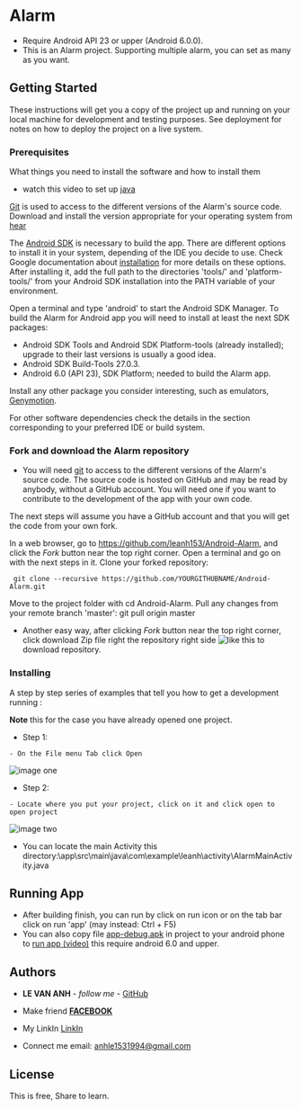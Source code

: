 # Alarm

 * Require Android API 23 or upper (Android 6.0.0).
 * This is an Alarm project. Supporting multiple alarm, you can set as many as you want.

## Getting Started

These instructions will get you a copy of the project up and running on your local machine for development and testing purposes. See deployment for notes on how to deploy the project on a live system.


### Prerequisites

What things you need to install the software and how to install them

* watch this video to set up [java](https://youtu.be/EknEIzswvC0) 

[Git](https://git-scm.com/) is used to access to the different versions of the Alarm's source code. Download and 
install the version appropriate for your operating system from [hear](https://git-scm.com/downloads)

 The [Android SDK](https://developer.android.com/sdk/index.html) is necessary to build the app. 
There are different options to install it in your system, depending of the IDE you decide to use.
Check Google documentation about [installation](https://developer.android.com/sdk/installing/index.html) 
for more details on these options. After installing it, add the full path to the directories 'tools/' 
and 'platform-tools/' from your Android SDK installation into the PATH variable 
of your environment.

Open a terminal and type 'android' to start the Android SDK Manager. To build the Alarm for 
Android app you will need to install at least the next SDK packages:

* Android SDK Tools and Android SDK Platform-tools (already installed); upgrade to their last 
versions is usually a good idea.
* Android SDK Build-Tools 27.0.3.
* Android 6.0 (API 23), SDK Platform; needed to build the Alarm app.


Install any other package you consider interesting, such as emulators, [Genymotion](https://youtu.be/MWZ2rVFOQWw).

For other software dependencies check the details in the section corresponding to your preferred 
IDE or build system.

### Fork and download the Alarm repository

* You will need [git](https://git-scm.com/) to access to the different versions of the Alarm's source code. The source code is hosted
on GitHub and may be read by anybody, without a GitHub account. You will need one if you want to 
contribute to the development of the app with your own code.

The next steps will assume you have a GitHub account and that you will get the code from your own fork.

In a web browser, go to https://github.com/leanh153/Android-Alarm, and click the _Fork_ button near the top right corner.
Open a terminal and go on with the next steps in it.
Clone your forked repository:

``` 
 git clone --recursive https://github.com/YOURGITHUBNAME/Android-Alarm.git
```

Move to the project folder with cd Android-Alarm.
Pull any changes from your remote branch 'master': git pull origin master

- Another easy way, after clicking _Fork_ button near the top right corner, click download Zip file
right the repository right side ![like this](https://github.com/leanh153/Android-Alarm/blob/master/images/cloneordownload.JPG)
to download repository.

### Installing

A step by step series of examples that tell you how to get a development  running :

**Note** this for the case you have already opened one project.
* Step 1:
```  
- On the File menu Tab click Open
```

![image one](https://github.com/leanh153/Android-Alarm/blob/master/images/open.png)


* Step 2:
``` 
- Locate where you put your project, click on it and click open to open project
```


![image two](https://github.com/leanh153/Android-Alarm/blob/master/images/choose.png)

 * You can locate the main Activity this directory:\app\src\main\java\com\example\leanh\activity\AlarmMainActivity.java


## Running App

* After building finish, you can run by click on run icon or on the tab bar click on 
run 'app' (may instead: Ctrl + F5)
* You can also copy file [app-debug.apk](https://github.com/leanh153/Android-Alarm/blob/master/app-debug.apk) in project to
 your android phone to [run app (video)]() this require android 6.0 and upper.


## Authors

* **LE VAN ANH** - *follow me* - [GitHub](https://github.com/leanh153)

* Make friend [**FACEBOOK**](https://WWW.facebook.com/leanh153)

* My LinkIn [LinkIn](https://www.linkedin.com/in/lênanh)

* Connect me email: anhle1531994@gmail.com


## License

This is free, Share to learn.



